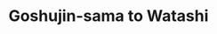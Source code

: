 --- 
title: "Goshujin-sama to Watashi"
publishdate: "2019-9-10T16:48:46+02:00"
src: "https://365manga.net/manga/goshujin-sama-to-watashi"
image: "https://data.365manga.net/images/thumbnails/1931-goshujin-sama-to-watashi.jpg"
description: "From Rebellious Love: Four cute short stories, the first one about Kanae, a girl who decides to become a maid for the chairman of the school board's family to avoid paying tuition at her school. When she gets there, she sees her classmate, Hozuka. In school, he goes by the name of 'Prince of Ice,' but really, he's nice and attractive whenever he's alone with Kanae. Wondering if she's is…"
---